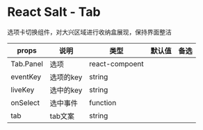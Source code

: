 # React Salt - Tab

选项卡切换组件，对大兴区域进行收纳盒展现，保持界面整洁

props | 说明 | 类型 | 默认值 | 备选 
------------ |--------------- | ------------- | ------------- | -------------
Tab.Panel | 选项 | react-compoent | |
eventKey | 选项的key | string | |
liveKey | 选中的key | string | |
onSelect | 选中事件 | function | |
tab | tab文案 | string | |
